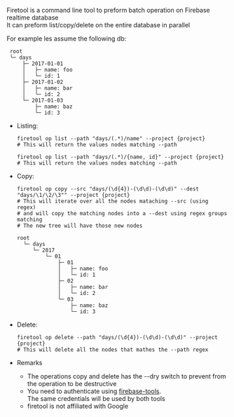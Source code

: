 Firetool is a command line tool to preform batch operation on Firebase realtime database  
It can preform list/copy/delete on the entire database in parallel  
   
For example les assume the following db:

     root      
     └─ days      
         ├─ 2017-01-01
         │   ├─ name: foo  
         │   └─ id: 1
         ├─ 2017-01-02
         │   ├─ name: bar
         │   └─ id: 2            
         └─ 2017-01-03
             ├─ name: baz
             └─ id: 3
         
 - Listing:
  
       firetool op list --path "days/(.*)/name" --project {project}       
       # This will return the values nodes matching --path 

       firetool op list --path "days/(.*)/{name, id}" --project {project}             
       # This will return the values nodes matching --path 

 - Copy:

       firetool op copy --src "days/(\d{4})-(\d\d)-(\d\d)" --dest "days/\1/\2/\3"" --project {project}        
       # This will iterate over all the nodes mataching --src (using regex)
       # and will copy the matching nodes into a --dest using regex groups matching
       # The new tree will have those new nodes                                     

       root      
         └─ days      
            └─ 2017
                └─ 01
                    ├─ 01
                    │   ├─ name: foo  
                    │   └─ id: 1
                    ├─ 02                        
                    │   ├─ name: bar
                    │   └─ id: 2            
                    └─ 03
                        ├─ name: baz
                        └─ id: 3

 - Delete:

       firetool op delete --path "days/(\d{4})-(\d\d)-(\d\d)" --project {project}       
       # This will delete all the nodes that mathes the --path regex
        
 - Remarks        
    - The operations copy and delete has the --dry switch to prevent from the operation to be destructive
    - You need to authenticate using [firebase-tools](https://github.com/firebase/firebase-tools).   
      The same credentials will be used by both tools 
    - firetool is not affiliated with Google
          
